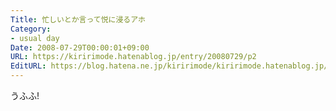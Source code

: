 ```yaml
---
Title: 忙しいとか言って悦に浸るアホ
Category:
- usual day
Date: 2008-07-29T00:00:01+09:00
URL: https://kiririmode.hatenablog.jp/entry/20080729/p2
EditURL: https://blog.hatena.ne.jp/kiririmode/kiririmode.hatenablog.jp/atom/entry/8454420450078214543
---
```



うふふ!
